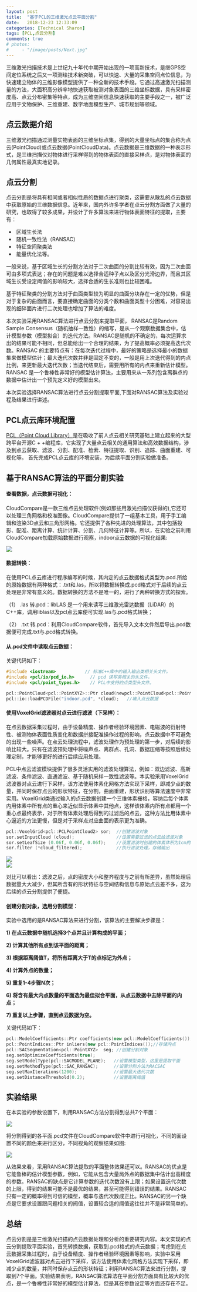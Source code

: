 ```yaml
---
layout: post
title:  "基于PCL的三维激光点云平面分割"
date:   2018-12-23 12:33:09
categories: [Technical Sharon]
tags: [PCL,点云分割]
comments: true
# photos: 
#     - "/image/posts/Next.jpg"
---
```



三维激光扫描技术是上世纪九十年代中期开始出现的一项高新技术，是继GPS空间定位系统之后又一项测绘技术新突破，可以快速、大量的采集空间点位信息，为快速建立物体的三维影像模型提供了一种全新的技术手段。<!--more-->它通过高速激光扫描测量的方法，大面积高分辨率地快速获取被测对象表面的三维坐标数据，具有采样密度高、点云分布密集等特点，成为三维空间信息快速获取的主要手段之一，被广泛应用于文物保护、三维重建、数字地面模型生产、城市规划等领域。

## 点云数据介绍

三维激光扫描通过测量实物表面的三维坐标点集，得到的大量坐标点的集合称为点云(PointCloud)或点云数据(PointCloudData)。点云数据是三维数据的一种表示形式，是三维扫描仪对物体进行采样得到的物体表面的直接采样点，是对物体表面的几何属性最真实地记录。

## 点云分割
点云分割是将具有相同或者相似性质的数据点进行聚类，这需要从散乱的点云数据中获取原始的三维数据信息。近年来，国内外许多学者在点云分割方面做了大量的研究，也取得了较多成果，并设计了许多算法来进行物体表面特征的提取，主要有：
*   &nbsp;区域生长法
*   &nbsp;随机一致性法（RANSAC）
*   &nbsp;特征空间聚类法
*   &nbsp;能量优化法等。

一般来说，基于区域生长的分割方法对于二次曲面的分割比较有效，因为二次曲面可由多项式表达；存在的问题是难以选择合适种子点以及区分光滑边界，而且其区域生长受设定阈值的影响较大，选择合适的生长准则也比较困难。

基于特征聚类的分割方法对于曲面类型较为明显的曲面分块存在一定的优势，但是对于复杂的曲面而言，要直接确定曲面的分类个数和曲面类型十分困难，对容易出现的细碎面片进行二次处理也增加了算法的难度。

本次实验采用RANSAC算法进行点云分割来提取平面， RANSAC是Random Sample Consensus（随机抽样一致性）的缩写，是从一个观察数据集合中，估计模型参数（模型拟合）的迭代方法。RANSAC是随机的不确定的，每次运算求出的结果可能不相同，但总能给出一个合理的结果，为了提高概率必须提高迭代次数。RANSAC 的主要特点有：在每次迭代过程中，最好的策略是选择最小的数据集来做模型估计；最大迭代次数并非是固定不变的，一般是用上次迭代得到的内点比例，来更新最大迭代次数；当迭代结束后，需要用所有的内点来重新估计模型。RANSAC 是一个鲁棒性非常好的模型估计算法，主要用来从一系列包含离群点的数据中估计出一个预先定义好的模型出来。

本次实验选择RANSAC算法进行点云分割提取平面,下面对RANSAC算法及实验过程及结果进行讲述。

## PCL点云库环境配置
[PCL（Point Cloud Library）](http://pointclouds.org/)是在吸收了前人点云相关研究基础上建立起来的大型跨平台开源C + +编程库，它实现了大量点云相关的通用算法和高效数据结构，涉及到点云获取、滤波、分割、配准、检索、特征提取、识别、追踪、曲面重建、可视化等。
首先完成PCL点云库的环境安装，为后续平面分割实验做准备。

## 基于RANSAC算法的平面分割实验

#### 查看数据，点云数据可视化：

CloudCompare是一款三维点云处理软件(例如那些用激光扫描仪获得的),它还可以处理三角网格和校准图像。CloudCompare提供了一组基本工具，用于手工编辑和渲染3D点云和三角形网格。它还提供了各种先进的处理算法，其中包括投影、配准、距离计算、统计计算、分割、几何特征计算等。所以，在实验之前利用CloudCompare加载原始数据进行观察，indoor点云数据的可视化结果:

<img src="/image/posts/blog2indoor.png" style="display:block;margin:0 auto;">

#### 数据转换：

在使用PCL点云库进行程序编写的时候，其内定的点云数据格式类型为.pcd.所给的原始数据有两种格式：.txt和.las，所以将数据转换成.pcd格式对于后续的点云处理是非常有意义的。数据转换的方法不是唯一的，进行了两种转换方式的探索。

（1） .las 转.pcd：libLAS 是一个用来读写三维激光雷达数据（LiDAR）的C++库，调用liblas以及pcl点云库便可实现.las与.pcd格式转换；

（2） .txt 转.pcd：利用CloudCompare软件，首先导入文本文件然后导出.pcd数据便可完成.txt与.pcd格式转换。

#### 从.pcd文件中读取点云数据：

关键代码如下：

```c++
#include <iostream>           // 标准C++库中的输入输出类相关头文件。
#include <pcl/io/pcd_io.h>      // pcd 读写类相关的头文件。
#include <pcl/point_types.h>    // PCL中支持的点类型头文件。

pcl::PointCloud<pcl::PointXYZ>::Ptr cloud(newpcl::PointCloud<pcl::PointXYZ>);  //创建一个PointCloud<PointXYZ> boost共享指针并进行实例化。 
pcl::io::loadPCDFile("indoor.pcd", *cloud);   //填入点云数据
```

#### 使用VoxelGrid滤波器对点云进行滤波（下采样）：

在点云数据采集过程时，由于设备精度、操作者经验环境因素、电磁波的衍射特性、被测物体表面性质变化和数据拼接配准操作过程的影响，点云数据中不可避免的出现一些噪声。在点云处理流程中，滤波处理作为预处理的第一步，对后续的影响比较大。只有在滤波预处理中将噪声点、离群点、孔洞、数据压缩等按照后续处理定制，才能够更好的进行后续应用处理。

PCL中点云滤波模块提供了很多灵活实用的滤波处理算法，例如：双边滤波、高斯滤波、条件滤波、直通滤波、基于随机采样一致性滤波等。本实验采用VoxelGrid滤波器对点云进行下采样，该方法使用体素化网格方法实现下采样，即减少点的数量，并同时保存点云的形状特征，在分割，曲面重建，形状识别等算法速度中非常实用。VoxelGrid类通过输入的点云数据创建一个三维体素栅格，容纳后每个体素内用体素中所有点的重心来近似显示体素中其他点，这样该体素内所有点都用一个重心点最终表示，对于所有体素处理后得到的过滤后的点云，这种方法比用体素中心逼近的方法更慢，但是对于采样点对应曲面的表示更为准确。

```c++
pcl::VoxelGrid<pcl::PCLPointCloud2> sor;  //创建滤波对象
sor.setInputCloud (cloud);                //设置需要过滤的点云给滤波对象
sor.setLeafSize (0.06f, 0.06f, 0.06f);    //设置滤波时创建的体素体积为1cm的立方体
sor.filter (*cloud_filtered);             //执行滤波处理，存储输出
```
<img src="/image/posts/blog2afterfilter.png" style="display:block;margin:0 auto;">

<img src="/image/posts/blog2compare.png" style="display:block;margin:0 auto;">

对比可以看出：滤波之后，点的密度大小和整齐程度与之前有所差异，虽然处理后数据量大大减少，但其所含有的形状特征与空间结构信息与原始点云差不多，这为后续的点云分割提供了便捷。

#### 创建分割对象，选用分割模型：

实验中选用的是RANSAC算法来进行分割，该算法的主要解决步骤是：

**1) 在点云数据中随机选择3个点并且计算构成的平面；**

**2) 计算其他所有点到该平面的距离；**

**3) 根据距离阈值T，将所有距离大于T的点标记为外点；**

**4) 计算外点的数量；**

**5) 重复1-4步骤N次；**

**6) 将含有最大内点数量的平面选为最佳拟合平面，从点云数据中去除平面的内点；**

**7) 重复以上步骤，直到点云数据为空。**

关键代码如下：

```c++
pcl::ModelCoefficients::Ptr coefficients(new pcl::ModelCoefficients()); //存储输出的模型系数
pcl::PointIndices::Ptr inliers(new pcl::PointIndices());//存储内点
pcl::SACSegmentation<pcl::PointXYZ>  seg; //创建分割对象
seg.setOptimizeCoefficients(true);
seg.setModelType(pcl::SACMODEL_PLANE);   //设置模型类型，这里是提取平面
seg.setMethodType(pcl::SAC_RANSAC);      //设置分割方法为RACSAC
seg.setMaxIterations(1200);              //设置最大迭代次数
seg.setDistanceThreshold(0.2);           //设置距离阈值
```

## 实验结果

在本实验的参数设置下，利用RANSAC方法分割得到总共7个平面：

<img src="/image/posts/blog2filterresult.png" style="display:block;margin:0 auto;">

将分割得到的各平面.pcd文件在CloudCompare软件中进行可视化，不同的面设置不同的颜色来进行区分，不同视角的观察结果如图:

<img src="/image/posts/blog2result.png" style="display:block;margin:0 auto;">

从效果来看，采用RANSAC算法提取的平面整体效果还可以。RANSAC的优点是它能鲁棒的估计模型参数，例如，它能从包含大量局外点的数据集中估计出高精度的参数。RANSAC的缺点是它计算参数的迭代次数没有上限；如果设置迭代次数的上限，得到的结果可能不是最优的结果，甚至可能得到错误的结果。RANSAC只有一定的概率得到可信的模型，概率与迭代次数成正比。RANSAC的另一个缺点是它要求设置跟问题相关的阀值，设置较合适的阈值这往往并不是非常简单的。

## 总结

点云分割是是三维激光扫描的点云数据处理和分析的重要研究内容。本文实现的点云分割提取平面实验，首先转换数据，获取到.pcd格式的点云数据；考虑到在点云数据采集过程时，由于设备精度、操作者经验环境因素等影响，实验中采用VoxelGrid滤波器对点云进行下采样，该方法使用体素化网格方法实现下采样，即减少点的数量，并同时保存点云的形状特征；利用RANSAC算法来进行分割，提取到7个平面。实验结果表明，RANSAC算法算法在平面分割方面具有比较大的优点，是一个鲁棒性非常好的模型估计算法，但是其在参数设定等方面还存在不足。
